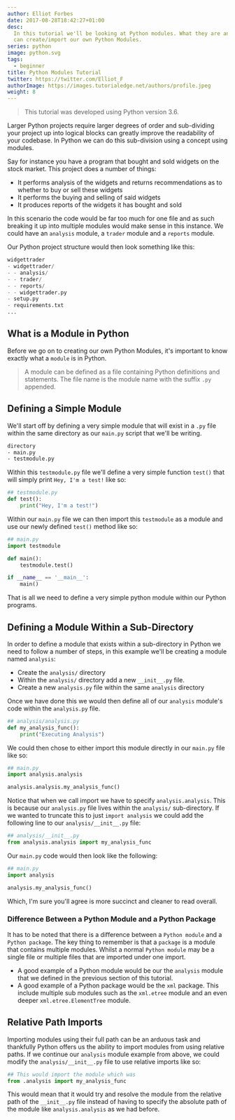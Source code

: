 ```yaml
---
author: Elliot Forbes
date: 2017-08-28T18:42:27+01:00
desc:
  In this tutorial we'll be looking at Python modules. What they are and how we
  can create/import our own Python Modules.
series: python
image: python.svg
tags:
  - beginner
title: Python Modules Tutorial
twitter: https://twitter.com/Elliot_F
authorImage: https://images.tutorialedge.net/authors/profile.jpeg
weight: 8
---
```


> This tutorial was developed using Python version 3.6.

Larger Python projects require larger degrees of order and sub-dividing your
project up into logical blocks can greatly improve the readability of your
codebase. In Python we can do this sub-division using a concept using modules.

Say for instance you have a program that bought and sold widgets on the stock
market. This project does a number of things:

- It performs analysis of the widgets and returns recommendations as to whether
  to buy or sell these widgets
- It performs the buying and selling of said widgets
- It produces reports of the widgets it has bought and sold

In this scenario the code would be far too much for one file and as such
breaking it up into multiple modules would make sense in this instance. We could
have an `analysis` module, a `trader` module and a `reports` module.

Our Python project structure would then look something like this:

```python
widgettrader
- widgettrader/
- - analysis/
- - trader/
- - reports/
- - widgettrader.py
- setup.py
- requirements.txt
...
```

## What is a Module in Python

Before we go on to creating our own Python Modules, it's important to know
exactly what a `module` is in Python.

> A module can be defined as a file containing Python definitions and
> statements. The file name is the module name with the suffix `.py` appended.

## Defining a Simple Module

We'll start off by defining a very simple module that will exist in a `.py` file
within the same directory as our `main.py` script that we'll be writing.

```bash
directory
- main.py
- testmodule.py
```

Within this `testmodule.py` file we'll define a very simple function `test()`
that will simply print `Hey, I'm a test!` like so:

```py
## testmodule.py
def test():
    print("Hey, I'm a test!")
```

Within our `main.py` file we can then import this `testmodule` as a module and
use our newly defined `test()` method like so:

```py
## main.py
import testmodule

def main():
    testmodule.test()

if __name__ == '__main__':
    main()
```

That is all we need to define a very simple python module within our Python
programs.

## Defining a Module Within a Sub-Directory

In order to define a module that exists within a sub-directory in Python we need
to follow a number of steps, in this example we'll be creating a module named
`analysis`:

- Create the `analysis/` directory
- Within the `analysis/` directory add a new `__init__.py` file.
- Create a new `analysis.py` file within the same `analysis` directory

Once we have done this we would then define all of our `analysis` module's code
within the `analysis.py` file.

```py
## analysis/analysis.py
def my_analysis_func():
    print("Executing Analysis")
```

We could then chose to either import this module directly in our `main.py` file
like so:

```py
## main.py
import analysis.analysis

analysis.analysis.my_analysis_func()
```

Notice that when we call import we have to specify `analysis.analysis`. This is
because our `analysis.py` file lives within the `analysis/` sub-directory. If we
wanted to truncate this to just `import analysis` we could add the following
line to our `analysis/__init__.py` file:

```py
## analysis/__init__.py
from analysis.analysis import my_analysis_func
```

Our `main.py` code would then look like the following:

```py
## main.py
import analysis

analysis.my_analysis_func()
```

Which, I'm sure you'll agree is more succinct and cleaner to read overall.

### Difference Between a Python Module and a Python Package

It has to be noted that there is a difference between a `Python module` and a
`Python package`. The key thing to remember is that a `package` is a module that
contains multiple modules. Whilst a normal `Python module` may be a single file
or multiple files that are imported under one import.

- A good example of a Python module would be our the `analysis` module that we
  defined in the previous section of this tutorial.
- A good example of a Python package would be the `xml` package. This include
  multiple sub modules such as the `xml.etree` module and an even deeper
  `xml.etree.ElementTree` module.

## Relative Path Imports

Importing modules using their full path can be an arduous task and thankfully
Python offers us the ability to import modules from using relative paths. If we
continue our `analysis` module example from above, we could modify the
`analysis/__init__.py` file to use relative imports like so:

```python
## This would import the module which was
from .analysis import my_analysis_func
```

This would mean that it would try and resolve the module from the relative path
of the `__init__.py` file instead of having to specify the absolute path of the
module like `analysis.analysis` as we had before.
